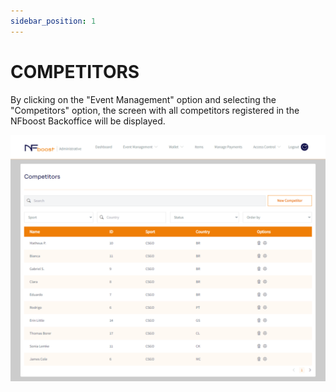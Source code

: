 ```yaml
---
sidebar_position: 1
---
```


# COMPETITORS

By clicking on the "Event Management" option and selecting the "Competitors" option, the screen with all competitors registered in the NFboost Backoffice will be displayed.

![1](/img/competidores.png)
